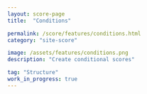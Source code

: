 ```yaml
---
layout: score-page
title:  "Conditions"

permalink: /score/features/conditions.html
category: "site-score"

image: /assets/features/conditions.png
description: "Create conditional scores"

tag: "Structure"
work_in_progress: true
---
```



